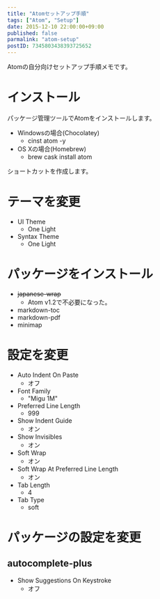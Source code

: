 ```yaml
---
title: "Atomセットアップ手順"
tags: ["Atom", "Setup"]
date: 2015-12-10 22:00:00+09:00
published: false
parmalink: "atom-setup"
postID: 7345803438393725652
---
```


Atomの自分向けセットアップ手順メモです。

<!-- more -->

# インストール

パッケージ管理ツールでAtomをインストールします。

* Windowsの場合(Chocolatey)
    * cinst atom -y
* OS Xの場合(Homebrew)
    * brew cask install atom

ショートカットを作成します。

# テーマを変更

* UI Theme
    * One Light
* Syntax Theme
    * One Light

# パッケージをインストール

* ~~japanese-wrap~~
    * Atom v1.2で不必要になった。
* markdown-toc
* markdown-pdf
* minimap

# 設定を変更

* Auto Indent On Paste
    * オフ
* Font Family
    * "Migu 1M"
* Preferred Line Length
    * 999
* Show Indent Guide
    * オン
* Show Invisibles
    * オン
* Soft Wrap
    * オン
* Soft Wrap At Preferred Line Length
    * オン
* Tab Length
    * 4
* Tab Type
    * soft

# パッケージの設定を変更

## autocomplete-plus

* Show Suggestions On Keystroke
    * オフ
